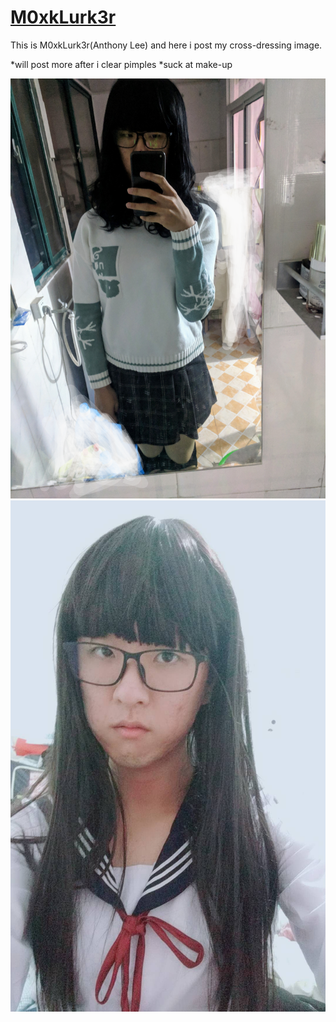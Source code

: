 # [M0xkLurk3r](https://github.com/M0xkLurk3r)

This is M0xkLurk3r(Anthony Lee) and here i post my cross-dressing image.

*will post more after i clear pimples
*suck at make-up

![](./1505975532.png)
![](./957282081.jpg)
